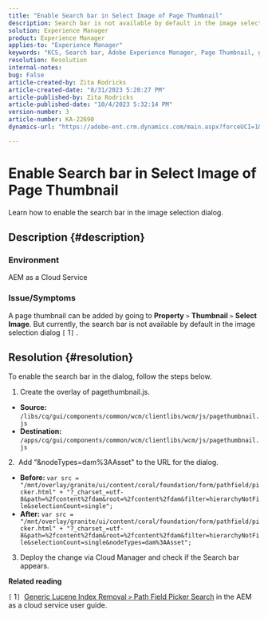 ```yaml
---
title: "Enable Search bar in Select Image of Page Thumbnail"
description: Search bar is not available by default in the image selection dialog.
solution: Experience Manager
product: Experience Manager
applies-to: "Experience Manager"
keywords: "KCS, Search bar, Adobe Experience Manager, Page Thumbnail, generic lucene index"
resolution: Resolution
internal-notes: 
bug: False
article-created-by: Zita Rodricks
article-created-date: "8/31/2023 5:28:27 PM"
article-published-by: Zita Rodricks
article-published-date: "10/4/2023 5:32:14 PM"
version-number: 3
article-number: KA-22690
dynamics-url: "https://adobe-ent.crm.dynamics.com/main.aspx?forceUCI=1&pagetype=entityrecord&etn=knowledgearticle&id=ec0c2ac5-2348-ee11-be6d-6045bd0061cb"

---
```

# Enable Search bar in Select Image of Page Thumbnail


Learn how to enable the search bar in the image selection dialog.

## Description {#description}


### Environment

AEM as a Cloud Service

### Issue/Symptoms

A page thumbnail can be added by going to <b>Property</b> `>`  <b>Thumbnail</b> `>`  <b>Select Image</b>. But currently, the search bar is not available by default in the image selection dialog `[` 1`]` .






## Resolution {#resolution}


To enable the search bar in the dialog, follow the steps below.

1. Create the overlay of pagethumbnail.js.


- <b>Source: </b>`/libs/cq/gui/components/common/wcm/clientlibs/wcm/js/pagethumbnail.js`
- <b>Destination:</b> `/apps/cq/gui/components/common/wcm/clientlibs/wcm/js/pagethumbnail.js`


2.  Add "&nodeTypes=dam%3AAsset" to the URL for the dialog.

- <b>Before: </b>`var src = "/mnt/overlay/granite/ui/content/coral/foundation/form/pathfield/picker.html" + "?_charset_=utf-8&path=%2fcontent%2fdam&root=%2fcontent%2fdam&filter=hierarchyNotFile&selectionCount=single";`
- <b>After: </b>`var src = "/mnt/overlay/granite/ui/content/coral/foundation/form/pathfield/picker.html" + "?_charset_=utf-8&path=%2fcontent%2fdam&root=%2fcontent%2fdam&filter=hierarchyNotFile&selectionCount=single&nodeTypes=dam%3AAsset";`


3. Deploy the change via Cloud Manager and check if the Search bar appears.



<b>Related reading</b>

`[` 1`]`  [Generic Lucene Index Removal `>`  Path Field Picker Search](https://experienceleague.adobe.com/docs/experience-manager-cloud-service/content/operations/removal-generic-lucene-index.html?lang=en#author-instance) in the AEM as a cloud service user guide.
